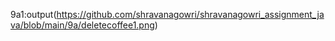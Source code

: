 9a1:output(https://github.com/shravanagowri/shravanagowri_assignment_java/blob/main/9a/deletecoffee1.png)
